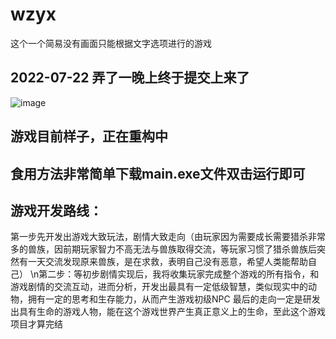 # wzyx
这个一个简易没有画面只能根据文字选项进行的游戏
## 2022-07-22 弄了一晚上终于提交上来了
![image](https://user-images.githubusercontent.com/78078804/180452335-c210d6a2-3db3-42a9-b829-402bf4a056dc.png)
## 游戏目前样子，正在重构中
## 食用方法非常简单下载main.exe文件双击运行即可 
## 游戏开发路线：
第一步先开发出游戏大致玩法，剧情大致走向（由玩家因为需要成长需要猎杀非常多的兽族，因前期玩家智力不高无法与兽族取得交流，等玩家习惯了猎杀兽族后突然有一天交流发现原来兽族，是在求救，表明自己没有恶意，希望人类能帮助自己）
\n第二步：等初步剧情实现后，我将收集玩家完成整个游戏的所有指令，和游戏剧情的交流互动，进而分析，开发出最具有一定低级智慧，类似现实中的动物，拥有一定的思考和生存能力，从而产生游戏初级NPC
最后的走向一定是研发出具有生命的游戏人物，能在这个游戏世界产生真正意义上的生命，至此这个游戏项目才算完结
